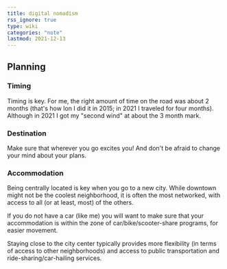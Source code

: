 ```yaml
---
title: digital nomadism
rss_ignore: true
type: wiki
categories: "note"
lastmod: 2021-12-13
---
```


## Planning

### Timing

Timing is key. For me, the right amount of time on the road was about 2 months (that's how lon I did it in 2015; in 2021 I traveled for four months). Although in 2021 I got my "second wind" at about the 3 month mark.

### Destination

Make sure that wherever you go excites you! And don't be afraid to change your mind about your plans.

### Accommodation

Being centrally located is key when you go to a new city. While downtown might not be the coolest neighborhood, it is often the most networked, with access to all (or at least, most) of the others.

If you do not have a car (like me) you will want to make sure that your accommodation is within the zone of car/bike/scooter-share programs, for easier movement.

Staying close to the city center typically provides more flexibility (in terms of access to other neighborhoods) and access to public transportation and ride-sharing/car-hailing services.